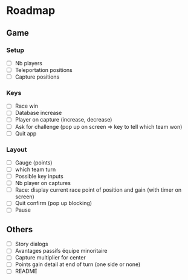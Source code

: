 # Roadmap

## Game

### Setup

- [ ] Nb players
- [ ] Teleportation positions
- [ ] Capture positions

### Keys

- [ ] Race win
- [ ] Database increase
- [ ] Player on capture (increase, decrease)
- [ ] Ask for challenge (pop up on screen => key to tell which team won)
- [ ] Quit app

### Layout

- [ ] Gauge (points)
- [ ] which team turn
- [ ] Possible key inputs
- [ ] Nb player on captures
- [ ] Race: display current race point of position and gain (with timer on screen)
- [ ] Quit confirm (pop up blocking)
- [ ] Pause

## Others

- [ ] Story dialogs
- [ ] Avantages passifs équipe minoritaire
- [ ] Capture multiplier for center
- [ ] Points gain detail at end of turn (one side or none)
- [ ] README
